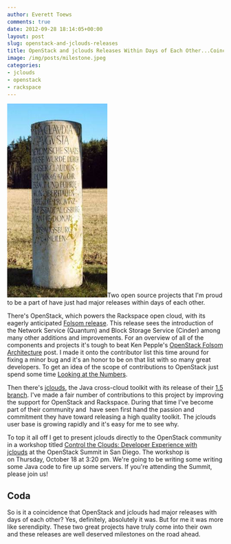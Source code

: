 ```yaml
---
author: Everett Toews
comments: true
date: 2012-09-28 18:14:05+00:00
layout: post
slug: openstack-and-jclouds-releases
title: OpenStack and jclouds Releases Within Days of Each Other...Coincidence?
image: /img/posts/milestone.jpeg
categories:
- jclouds
- openstack
- rackspace
---
```


<img class="img-right" src="/img/posts/milestone.jpeg"/>Two open source projects that I'm proud to be a part of have just had major releases within days of each other.

<!--more-->

There's OpenStack, which powers the Rackspace open cloud, with its eagerly anticipated [Folsom release](http://wiki.openstack.org/ReleaseNotes/Folsom). This release sees the introduction of the Network Service (Quantum) and Block Storage Service (Cinder) among many other additions and improvements. For an overview of all of the components and projects it's tough to beat Ken Pepple's [OpenStack Folsom Architecture](http://ken.pepple.info/openstack/2012/09/25/openstack-folsom-architecture/) post. I made it onto the contributor list this time around for fixing a minor bug and it's an honor to be on that list with so many great developers. To get an idea of the scope of contributions to OpenStack just spend some time [Looking at the Numbers](http://devops.rackspace.com/372/openstack-folsom-looking-at-the-numbers).

Then there's [jclouds](http://blog.jclouds.org/post/32464325932/jclouds-1-5-is-out), the Java cross-cloud toolkit with its release of their [1.5 branch](http://www.jclouds.org/documentation/releasenotes/1.5/). I've made a fair number of contributions to this project by improving the support for OpenStack and Rackspace. During that time I've become part of their community and  have seen first hand the passion and commitment they have toward releasing a high quality toolkit. The jclouds user base is growing rapidly and it's easy for me to see why.

To top it all off I get to present jclouds directly to the OpenStack community in a workshop titled [Control the Clouds: Developer Experience with jclouds](http://openstacksummitfall2012.sched.org/event/7f8cd9808c0375e95002cdcbcde03caf#.UGXisvk-vjZ) at the OpenStack Summit in San Diego. The workshop is on Thursday, October 18 at 3:20 pm. We're going to be writing some writing some Java code to fire up some servers. If you're attending the Summit, please join us!

## Coda

So is it a coincidence that OpenStack and jclouds had major releases with days of each other? Yes, definitely, absolutely it was. But for me it was more like serendipity. These two great projects have truly come into their own and these releases are well deserved milestones on the road ahead.
